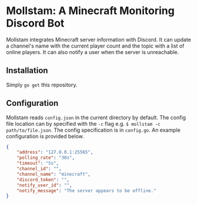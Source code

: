 Mollstam: A Minecraft Monitoring Discord Bot
============================================
Mollstam integrates Minecraft server information with Discord. It can update a channel's name with the current player count and the topic with a list of online players. It can also notify a user when the server is unreachable.

Installation
------------
Simply `go get` this repository.

Configuration
-------------
Mollstam reads `config.json` in the current directory by default. The config file location can by specified with the `-c` flag e.g. `$ mollstam -c path/to/file.json`. The config specification is in `config.go`. An example configuration is provided below.

```JSON
{
    "address": "127.0.0.1:25565",
    "polling_rate": "30s",
    "timeout": "5s",
    "channel_id": "",
    "channel_name": "minecraft",
    "discord_token": "",
    "notify_user_id": "",
    "notify_message": "The server appears to be offline."
}
```
